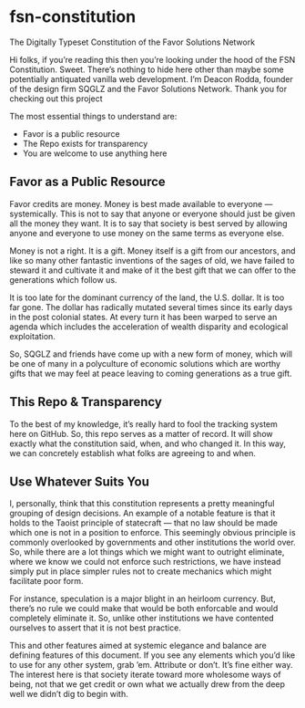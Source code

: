 # fsn-constitution
The Digitally Typeset Constitution of the Favor Solutions Network

Hi folks, if you’re reading this then you’re looking under the hood of the FSN Constitution. Sweet. There’s nothing to hide here other than maybe some potentially antiquated vanilla web development. I’m Deacon Rodda, founder of the design firm SQGLZ and the Favor Solutions Network. Thank you for checking out this project

The most essential things to understand are:

* Favor is a public resource
* The Repo exists for transparency
* You are welcome to use anything here

## Favor as a Public Resource
Favor credits are money. Money is best made available to everyone — systemically. This is not to say that anyone or everyone should just be given all the money they want. It is to say that society is best served by allowing anyone and everyone to use money on the same terms as everyone else.

Money is not a right. It is a gift. Money itself is a gift from our ancestors, and like so many other fantastic inventions of the sages of old, we have failed to steward it and cultivate it and make of it the best gift that we can offer to the generations which follow us.

It is too late for the dominant currency of the land, the U.S. dollar. It is too far gone. The dollar has radically mutated several times since its early days in the post colonial states. At every turn it has been warped to serve an agenda which includes the acceleration of wealth disparity and ecological exploitation.

So, SQGLZ and friends have come up with a new form of money, which will be one of many in a polyculture of economic solutions which are worthy gifts that we may feel at peace leaving to coming generations as a true gift.

## This Repo & Transparency
To the best of my knowledge, it’s really hard to fool the tracking system here on GitHub. So, this repo serves as a matter of record. It will show exactly what the constitution said, when, and who changed it. In this way, we can concretely establish what folks are agreeing to and when.

## Use Whatever Suits You
I, personally, think that this constitution represents a pretty meaningful grouping of design decisions. An example of a notable feature is that it holds to the Taoist principle of statecraft — that no law should be made which one is not in a position to enforce. This seemingly obvious principle is commonly overlooked by governments and other institutions the world over. So, while there are a lot things which we might want to outright eliminate, where we know we could not enforce such restrictions, we have instead simply put in place simpler rules not to create mechanics which might facilitate poor form.

For instance, speculation is a major blight in an heirloom currency. But, there’s no rule we could make that would be both enforcable and would completely eliminate it. So, unlike other institutions we have contented ourselves to assert that it is not best practice.

This and other features aimed at systemic elegance and balance are defining features of this document. If you see any elements which you’d like to use for any other system, grab ’em. Attribute or don’t. It’s fine either way. The interest here is that society iterate toward more wholesome ways of being, not that we get credit or own what we actually drew from the deep well we didn’t dig to begin with.







